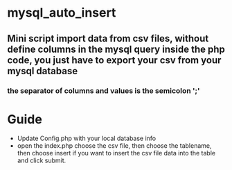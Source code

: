 ﻿# mysql_auto_insert

## Mini script import data from csv files, without define columns in the mysql query inside the php code, you just have to export your csv from your mysql database
### the separator of columns and values is the semicolon ';'

# Guide
- Update Config.php with your local database info
- open the index.php choose the csv file, then choose the tablename, then choose insert if you want to insert the csv file data into the table and click submit.
